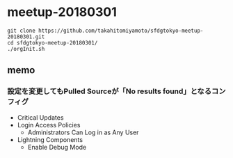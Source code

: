 # meetup-20180301
    git clone https://github.com/takahitomiyamoto/sfdgtokyo-meetup-20180301.git
    cd sfdgtokyo-meetup-20180301/
    ./orgInit.sh

## memo
### 設定を変更してもPulled Sourceが「No results found」となるコンフィグ
- Critical Updates
- Login Access Policies
    - Administrators Can Log in as Any User
- Lightning Components
    - Enable Debug Mode